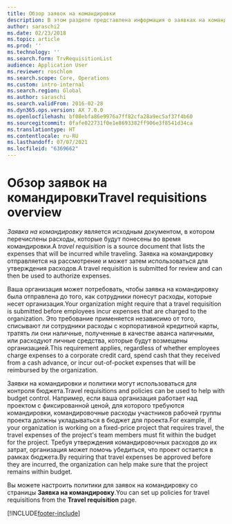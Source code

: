 ```yaml
---
title: Обзор заявок на командировки
description: В этом разделе представлена информация о заявках на командировку. В заявке на командировку документируются запланированные командировочные расходы.
author: saraschi2
ms.date: 02/23/2018
ms.topic: article
ms.prod: ''
ms.technology: ''
ms.search.form: TrvRequisitionList
audience: Application User
ms.reviewer: roschlom
ms.search.scope: Core, Operations
ms.custom: intro-internal
ms.search.region: Global
ms.author: saraschi
ms.search.validFrom: 2016-02-28
ms.dyn365.ops.version: AX 7.0.0
ms.openlocfilehash: bf08ebfa86e9976a7ff82cfa28a9ec5af37f4b60
ms.sourcegitcommit: 0fafe022731f0e1e8693382ff906e3f8541d34ca
ms.translationtype: HT
ms.contentlocale: ru-RU
ms.lasthandoff: 07/07/2021
ms.locfileid: "6369662"
---
```

# <a name="travel-requisitions-overview"></a><span data-ttu-id="ee673-104">Обзор заявок на командировки</span><span class="sxs-lookup"><span data-stu-id="ee673-104">Travel requisitions overview</span></span>

<span data-ttu-id="ee673-105">*Заявка на командировку* является исходным документом, в котором перечислены расходы, которые будут понесены во время командировки.</span><span class="sxs-lookup"><span data-stu-id="ee673-105">A *travel requisition* is a source document that lists the expenses that will be incurred while traveling.</span></span> <span data-ttu-id="ee673-106">Заявка на командировку отправляется на рассмотрение и может затем использоваться для утверждения расходов.</span><span class="sxs-lookup"><span data-stu-id="ee673-106">A travel requisition is submitted for review and can then be used to authorize expenses.</span></span>

<span data-ttu-id="ee673-107">Ваша организация может потребовать, чтобы заявка на командировку была отправлена до того, как сотрудники понесут расходы, которые несет организация.</span><span class="sxs-lookup"><span data-stu-id="ee673-107">Your organization might require that a travel requisition is submitted before employees incur expenses that are charged to the organization.</span></span> <span data-ttu-id="ee673-108">Это требование применяется независимо от того, списывают ли сотрудники расходы с корпоративной кредитной карты, тратять ли они наличные, полученные в качестве аванса наличными, или расходуют личные средства, которые будут возмещены организацией.</span><span class="sxs-lookup"><span data-stu-id="ee673-108">This requirement applies, regardless of whether employees charge expenses to a corporate credit card, spend cash that they received from a cash advance, or incur out-of-pocket expenses that will be reimbursed by the organization.</span></span>

<span data-ttu-id="ee673-109">Заявки на командировки и политики могут использоваться для контроля бюджета.</span><span class="sxs-lookup"><span data-stu-id="ee673-109">Travel requisitions and policies can be used to help with budget control.</span></span> <span data-ttu-id="ee673-110">Например, если ваша организация работает над проектом с фиксированной ценой, для которого требуются командировки, командировочные расходы участников рабочей группы проекта должны укладываться в бюджет для проекта.</span><span class="sxs-lookup"><span data-stu-id="ee673-110">For example, if your organization is working on a fixed-price project that requires travel, the travel expenses of the project's team members must fit within the budget for the project.</span></span> <span data-ttu-id="ee673-111">Требуя утверждения командировочных расходов до их затрат, организация может помочь убедиться, что проект остается в рамках бюджета.</span><span class="sxs-lookup"><span data-stu-id="ee673-111">By requiring that travel expenses be approved before they are incurred, the organization can help make sure that the project remains within budget.</span></span>

<span data-ttu-id="ee673-112">Вы можете настроить политики для заявок на командировку со страницы **Заявка на командировку**.</span><span class="sxs-lookup"><span data-stu-id="ee673-112">You can set up policies for travel requisitions from the **Travel requisition** page.</span></span>


[!INCLUDE[footer-include](../includes/footer-banner.md)]